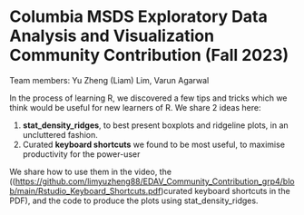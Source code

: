 # Columbia MSDS Exploratory Data Analysis and Visualization Community Contribution (Fall 2023)

Team members: Yu Zheng (Liam) Lim, Varun Agarwal

In the process of learning R, we discovered a few tips and tricks which we think would be useful for new learners of R. We share 2 ideas here:
1. **stat_density_ridges**, to best present boxplots and ridgeline plots, in an uncluttered fashion.
2. Curated **keyboard shortcuts** we found to be most useful, to maximise productivity for the power-user

We share how to use them in the video, the ((https://github.com/limyuzheng88/EDAV_Community_Contribution_grp4/blob/main/Rstudio_Keyboard_Shortcuts.pdf)curated keyboard shortcuts in the PDF), and the code to produce the plots using stat_density_ridges. 
